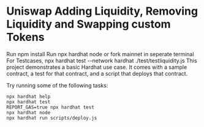 # Uniswap Adding Liquidity, Removing Liquidity and Swapping custom Tokens

Run npm install
Run npx hardhat node or fork mainnet in seperate terminal
For Testcases, npx hardhat test --network hardhat ./test/testliquidity.js
This project demonstrates a basic Hardhat use case. It comes with a sample contract, a test for that contract, and a script that deploys that contract.

Try running some of the following tasks:

```shell
npx hardhat help
npx hardhat test
REPORT_GAS=true npx hardhat test
npx hardhat node
npx hardhat run scripts/deploy.js
```
